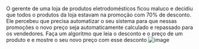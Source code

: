 O gerente de uma loja de produtos eletrodomésticos ficou maluco e decidiu que todos o produtos da loja estavam na promoção com 70% de desconto. Ele percebeu que precisa automatizar o seu sistema para que nessas promoções o novo preço seja automaticamente calculado e repassado para os vendedores. Faça um algoritmo que leia o desconto e o preço de um produto e e mostre o seu novo preço com esse desconto
![image](https://user-images.githubusercontent.com/76081229/179006271-d171881c-5cee-4c23-808c-25a878970649.png)
